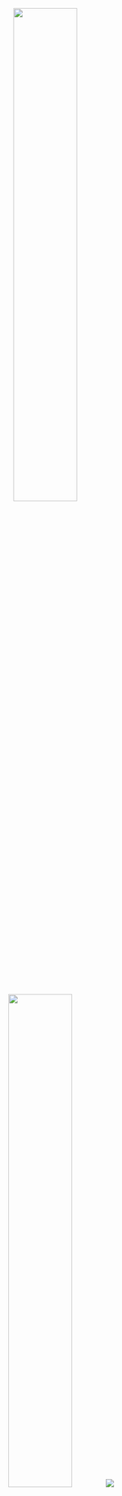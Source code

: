 <p align="center">
  <img height="50%" width="auto" src ="https://github-readme-stats.vercel.app/api?username=c85&show_icons=true&count_private=true&theme=transparent&hide_border=true&hide=issues,contribs&bg_color=00000000">
  <img height="50%" width="auto" src ="https://github-readme-stats.vercel.app/api/top-langs/?username=c85&layout=compact&hide_border=true&theme=transparent&bg_color=00000000&langs_count=6">
  <img src ="https://github-readme-streak-stats.herokuapp.com?user=c85&theme=transparent&hide_border=true&background=FFFFFF00">
  <!--<br>
  <br>
  <a href="https://www.buymeacoffee.com/ccmartin"> <img align="center" src="https://cdn.buymeacoffee.com/buttons/v2/default-orange.png" height="50" width="210" alt="ccmartin" /></a>-->
</p>

<!--
**c85/c85** is a ✨ _special_ ✨ repository because its `README.md` (this file) appears on your GitHub profile.

Here are some ideas to get you started:

- 🔭 I’m currently working on ...
- 🌱 I’m currently learning ...
- 👯 I’m looking to collaborate on ...
- 🤔 I’m looking for help with ...
- 💬 Ask me about ...
- 📫 How to reach me: ...
- 😄 Pronouns: ...
- ⚡ Fun fact: ...
-->
